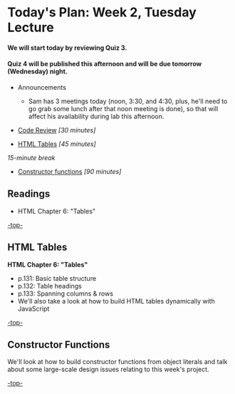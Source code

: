 <a id="top"></a>
# Today's Plan: Week 2, Tuesday Lecture

#### We will start today by reviewing Quiz 3.

#### Quiz 4 will be published this afternoon and will be due tomorrow (Wednesday) night.

- Announcements
  - Sam has 3 meetings today (noon, 3:30, and 4:30, plus, he'll need to go grab some lunch after that noon meeting is done), so that will affect his availability during lab this afternoon.

- [Code Review](#codereview) *[30 minutes]*

- [HTML Tables](#tables) *[45 minutes]*

*15-minute break*

- [Constructor functions](#code) *[90 minutes]*

## Readings

- HTML Chapter 6: "Tables"


[-top-](#top)

<a id="tables"></a>
## HTML Tables

**HTML Chapter 6: "Tables"**

- p.131: Basic table structure
- p.132: Table headings
- p.133: Spanning columns & rows
- We'll also take a look at how to build HTML tables dynamically with JavaScript

[-top-](#top)

<a id="code"></a>
## Constructor Functions

We'll look at how to build constructor functions from object literals and talk about some large-scale design issues relating to this week's project.

[-top-](#top)
